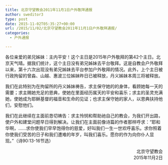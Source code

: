```yaml
---
title: 北京守望教会2011年11月1日户外敬拜通报
author: sweditor3
type: post
date: 2015-11-02T05:35:27+00:00
url: /2015/11/02/北京守望教会2011年11月1日户外敬拜通报/
categories:
  - 户外通报

---
```

各位亲爱的弟兄姊妹：主内平安！这个主日是2015年户外敬拜的第42个主日。北京天气晴。据我们统计，这个主日没有弟兄姊妹去平台敬拜。这是自教会户外敬拜以来，第十六次出现没有弟兄姊妹去平台参加户外敬拜的情况。此外，上个主日被行政拘留的曾淼、山越、惠波三位姊妹昨日已被释放，丹义姊妹本周三将被释放。 

我们在此特别为在拘留所的丹义姊妹祷告，求主保守她的的身体，看顾她每一天的需要；求主赐她充足的恩典，使她在里面经历属天的平安和喜乐；求主的圣灵充满她，使她成为耶稣基督的福音和生命的见证；也求主保守她的家人，以恩典扶持他们，安慰他们。 

我们在此继续在主面前恳切祷告：求主怜悯和帮助祂自己的教会，为我们开出路，使户外和建堂问题早日得到解决。让我们在主面前像诗篇的作者那样呼求：&ldquo;耶和华啊，&hellip;&hellip;求你使我们早早饱得你的慈爱，好叫我们一生一世欢呼喜乐。求你照着你使我们受苦的日子和我们遭难的年岁，叫我们喜乐。愿你的作为向你仆人显现。&rdquo;（诗90:13-16节选） 

<p style="text-align: right;">
  北京守望教会<br /> 2015年11月2日
</p>
